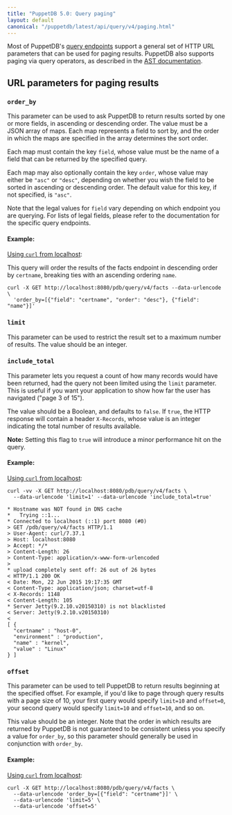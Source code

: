```yaml
---
title: "PuppetDB 5.0: Query paging"
layout: default
canonical: "/puppetdb/latest/api/query/v4/paging.html"
---
```


[api]: ../../index.html
[curl]: ../curl.html#using-curl-from-localhost-non-sslhttp
[query]: ./query.html
[ast]: ./ast.html#paging-operators-limit-offset-orderby

Most of PuppetDB's [query endpoints][api] support a general set of HTTP URL parameters that
can be used for paging results. PuppetDB also supports paging via query
operators, as described in the [AST documentation][ast].

## URL parameters for paging results

### `order_by`

This parameter can be used to ask PuppetDB to return results sorted by one or more fields, in ascending or descending order. The value must be a JSON array of maps. Each map represents a field to sort by, and the order in which the maps are specified in the array determines the sort order.

Each map must contain the key `field`, whose value must be the name of a field that can be
returned by the specified query.

Each map may also optionally contain the key `order`, whose value may either be `"asc"` or
`"desc"`, depending on whether you wish the field to be sorted in ascending or descending
order. The default value for this key, if not specified, is `"asc"`.

Note that the legal values for `field` vary depending on which endpoint you are querying. For lists of legal fields, please refer to the documentation for the specific query endpoints.

#### Example:

[Using `curl` from localhost][curl]:

This query will order the results of the facts endpoint in descending order by
`certname`, breaking ties with an ascending ordering `name`.

    curl -X GET http://localhost:8080/pdb/query/v4/facts --data-urlencode \
      'order_by=[{"field": "certname", "order": "desc"}, {"field": "name"}]'

### `limit`

This parameter can be used to restrict the result set to a maximum number of results.
The value should be an integer.

### `include_total`

This parameter lets you request a count of how many records would have been returned, had the query not been limited using the `limit` parameter. This is useful if you want your application to show how far the user has navigated ("page 3 of 15").

The value should be a Boolean, and defaults to `false`. If `true`, the HTTP response will contain a header `X-Records`, whose value is an integer indicating the total number of results available.

**Note:** Setting this flag to `true` will introduce a minor performance hit on the query.

#### Example:

[Using `curl` from localhost][curl]:

    curl -vv -X GET http://localhost:8080/pdb/query/v4/facts \
      --data-urlencode 'limit=1' --data-urlencode 'include_total=true'

    * Hostname was NOT found in DNS cache
    *   Trying ::1...
    * Connected to localhost (::1) port 8080 (#0)
    > GET /pdb/query/v4/facts HTTP/1.1
    > User-Agent: curl/7.37.1
    > Host: localhost:8080
    > Accept: */*
    > Content-Length: 26
    > Content-Type: application/x-www-form-urlencoded
    >
    * upload completely sent off: 26 out of 26 bytes
    < HTTP/1.1 200 OK
    < Date: Mon, 22 Jun 2015 19:17:35 GMT
    < Content-Type: application/json; charset=utf-8
    < X-Records: 1148
    < Content-Length: 105
    * Server Jetty(9.2.10.v20150310) is not blacklisted
    < Server: Jetty(9.2.10.v20150310)
    <
    [ {
      "certname" : "host-0",
      "environment" : "production",
      "name" : "kernel",
      "value" : "Linux"
    } ]

### `offset`

This parameter can be used to tell PuppetDB to return results beginning at the specified offset. For example, if you'd like to page through query results with a page size of 10, your first query would specify `limit=10` and `offset=0`, your second query would specify `limit=10` and `offset=10`, and so on.

This value should be an integer. Note that the order in which results are returned by PuppetDB is not guaranteed to be consistent unless you specify a value for `order_by`, so this parameter should generally be used in conjunction with `order_by`.

#### Example:

[Using `curl` from localhost][curl]:

    curl -X GET http://localhost:8080/pdb/query/v4/facts \
      --data-urlencode 'order_by=[{"field": "certname"}]' \
      --data-urlencode 'limit=5' \
      --data-urlencode 'offset=5'
